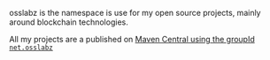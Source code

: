 osslabz is the namespace is use for my open source projects, mainly around blockchain technologies.

All my projects are a published on [Maven Central using the groupId `net.osslabz`](https://search.maven.org/search?q=g:net.osslabz)
